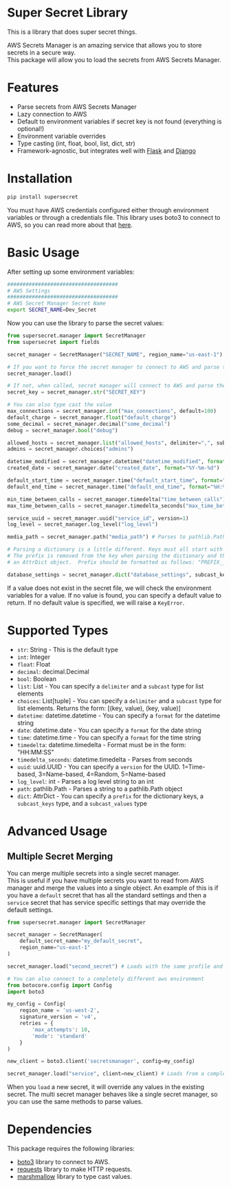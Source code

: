 Super Secret Library
====================

This is a library that does super secret things.  

AWS Secrets Manager is an amazing service that allows you to store secrets in a secure way.  
This package will allow you to load the secrets from AWS Secrets Manager.

# Features
* Parse secrets from AWS Secrets Manager
* Lazy connection to AWS
* Default to environment variables if secret key is not found (everything is optional!)
* Environment variable overrides
* Type casting (int, float, bool, list, dict, str)
* Framework-agnostic, but integrates well with [Flask](https://flask.palletsprojects.com/en/1.1.x/) and [Django](https://www.djangoproject.com/)


# Installation

```bash
pip install supersecret
```

You must have AWS credentials configured either through environment variables or through a credentials file.
This library uses boto3 to connect to AWS, so you can read more about that [here](https://boto3.amazonaws.com/v1/documentation/api/latest/guide/configuration.html).

# Basic Usage

After setting up some environment variables:
```bash
####################################
# AWS Settings
####################################
# AWS Secret Manager Secret Name
export SECRET_NAME=Dev_Secret

```

Now you can use the library to parse the secret values:

```python
from supersecret.manager import SecretManager
from supersecret import fields

secret_manager = SecretManager("SECRET_NAME", region_name="us-east-1") # `region` is optional

# If you want to force the secret manager to connect to AWS and parse the secret
secret_manager.load()

# If not, when called, secret manager will connect to AWS and parse the secret
secret_key = secret_manager.str("SECRET_KEY")

# You can also type cast the value
max_connections = secret_manager.int("max_connections", default=100)
default_charge = secret_manager.float("default_charge")
some_decimal = secret_manager.decimal("some_decimal")
debug = secret_manager.bool("debug")

allowed_hosts = secret_manager.list("allowed_hosts", delimiter=",", subcast=fields.Str)
admins = secret_manager.choices("admins")

datetime_modified = secret_manager.datetime("datetime_modified", format="%Y-%m-%d %H:%M:%S")
created_date = secret_manager.date("created_date", format="%Y-%m-%d")

default_start_time = secret_manager.time("default_start_time", format="%H:%M:%S")
default_end_time = secret_manager.time("default_end_time", format="%H:%M:%S")

min_time_between_calls = secret_manager.timedelta("time_between_calls")
max_time_between_calls = secret_manager.timedelta_seconds("max_time_between_calls") # parse from seconds

service_uuid = secret_manager.uuid("service_id", version=1)
log_level = secret_manager.log_level("log_level")

media_path = secret_manager.path("media_path") # Parses to pathlib.Path object

# Parsing a dictionary is a little different. Keys must all start with the same prefix.
# The prefix is removed from the key when parsing the dictionary and the `dict` method returns
# an AttrDict object.  Prefix should be formatted as follows: "PREFIX__KEY"

database_settings = secret_manager.dict("database_settings", subcast_keys=fields.Str, subcast_values=fields.Int)

```

If a value does not exist in the secret file, we will check the environment variables for a value.
If no value is found, you can specify a default value to return. 
If no default value is specified, we will raise a `KeyError`.


# Supported Types
* `str`: String - This is the default type
* `int`: Integer
* `float`: Float
* `decimal`: decimal.Decimal
* `bool`: Boolean
* `list`: List - You can specify a `delimiter` and a `subcast` type for list elements
* `choices`: List[tuple] - You can specify a `delimiter` and a `subcast` type for list elements. Returns the form: [(key, value), (key, value)]
* `datetime`: datetime.datetime - You can specify a `format` for the datetime string
* `date`: datetime.date - You can specify a `format` for the date string
* `time`: datetime.time - You can specify a `format` for the time string
* `timedelta`: datetime.timedelta - Format must be in the form: "HH:MM:SS"
* `timedelta_seconds`: datetime.timedelta - Parses from seconds
* `uuid`: uuid.UUID - You can specify a `version` for the UUID. 1=Time-based, 3=Name-based, 4=Random, 5=Name-based
* `log_level`: int - Parses a log level string to an int
* `path`: pathlib.Path - Parses a string to a pathlib.Path object
* `dict`: AttrDict - You can specify a `prefix` for the dictionary keys, a `subcast_keys` type, and a `subcast_values` type


# Advanced Usage
## Multiple Secret Merging
You can merge multiple secrets into a single secret manager.  
This is useful if you have multiple secrets you want to read from AWS manager and merge the values into a single object.
An example of this is if you have a `default` secret that has all the standard settings and then a `service` secret that has
service specific settings that may override the default settings.

```python
from supersecret.manager import SecretManager

secret_manager = SecretManager(
    default_secret_name="my_default_secret",
    region_name="us-east-1"
)

secret_manager.load("second_secret") # Loads with the same profile and region as the default secret

# You can also connect to a completely different aws environment
from botocore.config import Config
import boto3

my_config = Config(
    region_name = 'us-west-2',
    signature_version = 'v4',
    retries = {
        'max_attempts': 10,
        'mode': 'standard'
    }
)

new_client = boto3.client('secretsmanager', config=my_config)

secret_manager.load("service", client=new_client) # Loads from a completely different AWS environment/config

```

When you `load` a new secret, it will override any values in the existing secret. 
The multi secret manager behaves like a single secret manager, so you can use the same methods to parse values.



# Dependencies
This package requires the following libraries:
* [boto3](https://boto3.amazonaws.com/v1/documentation/api/latest/index.html) library to connect to AWS.
* [requests](https://requests.readthedocs.io/en/master/) library to make HTTP requests.
* [marshmallow](https://marshmallow.readthedocs.io/en/stable/) library to type cast values.


